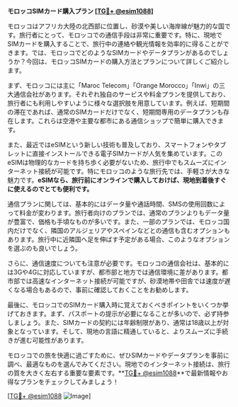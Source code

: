 **モロッコSIMカード購入プラン [[TG💪+ @esim1088](https://t.me/s/esim1088)]**

モロッコはアフリカ大陸の北西部に位置し、砂漠や美しい海岸線が魅力的な国です。旅行者にとって、モロッコでの通信手段は非常に重要です。特に、現地でSIMカードを購入することで、旅行中の連絡や観光情報を効率的に得ることができます。では、モロッコでどのようなSIMカードやデータプランがあるのでしょうか？今回は、モロッコSIMカードの購入方法とプランについて詳しくご紹介します。

まず、モロッコには主に「Maroc Telecom」「Orange Morocco」「Inwi」の三大通信会社があります。それぞれ独自のサービスや料金プランを提供しており、旅行者にも利用しやすいように様々な選択肢を用意しています。例えば、短期間の滞在であれば、通常のSIMカードだけでなく、短期間専用のデータプランも存在します。これらは空港や主要な都市にある通信ショップで簡単に購入できます。

また、最近ではeSIMという新しい技術も普及しており、スマートフォンやタブレットに直接インストールできる電子SIMカードが人気を集めています。このeSIMは物理的なカードを持ち歩く必要がないため、旅行中でもスムーズにインターネット接続が可能です。特にモロッコのような旅行先では、手軽さが大きな魅力です。**eSIMなら、旅行前にオンラインで購入しておけば、現地到着後すぐに使えるのでとても便利です。**

通信プランに関しては、基本的にはデータ量や通話時間、SMSの使用回数によって料金が変わります。旅行者向けのプランでは、通常のプランよりもデータ量が豊富で、価格も手頃なものが多いです。また、一部のプランでは、モロッコ国内だけでなく、隣国のアルジェリアやスペインなどとの通信も含むオプションもあります。旅行中に近隣国へ足を伸ばす予定がある場合、このようなオプションを選ぶのも良いでしょう。

さらに、通信速度についても注意が必要です。モロッコの通信会社は、基本的には3Gや4Gに対応していますが、都市部と地方では通信環境に差があります。都市部では高速なインターネット接続が可能ですが、砂漠地帯や田舎では速度が遅くなる場合もあるので、事前に確認しておくことをお勧めします。

最後に、モロッコでのSIMカード購入時に覚えておくべきポイントをいくつか挙げておきます。まず、パスポートの提示が必要になることが多いので、必ず持参しましょう。また、SIMカードの契約には年齢制限があり、通常は18歳以上が対象となっています。そして、現地の言語に精通していると、よりスムーズに手続きが進む可能性があります。

モロッコでの旅を快適に過ごすために、ぜひSIMカードやデータプランを事前に調べ、最適なものを選んでみてください。現地でのインターネット接続は、旅行の質を大きく左右する重要な要素です。**[TG💪+ @esim1088](https://t.me/s/esim1088)**で最新情報やお得なプランをチェックしてみましょう！

[[TG💪+ @esim1088](https://t.me/s/esim1088) ![Image](https://i.postimg.cc/Y0z9fWf4/image.png)]